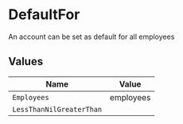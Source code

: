 # DefaultFor

An account can be set as default for all employees


## Values

| Name                     | Value                    |
| ------------------------ | ------------------------ |
| `Employees`              | employees                |
| `LessThanNilGreaterThan` | <nil>                    |